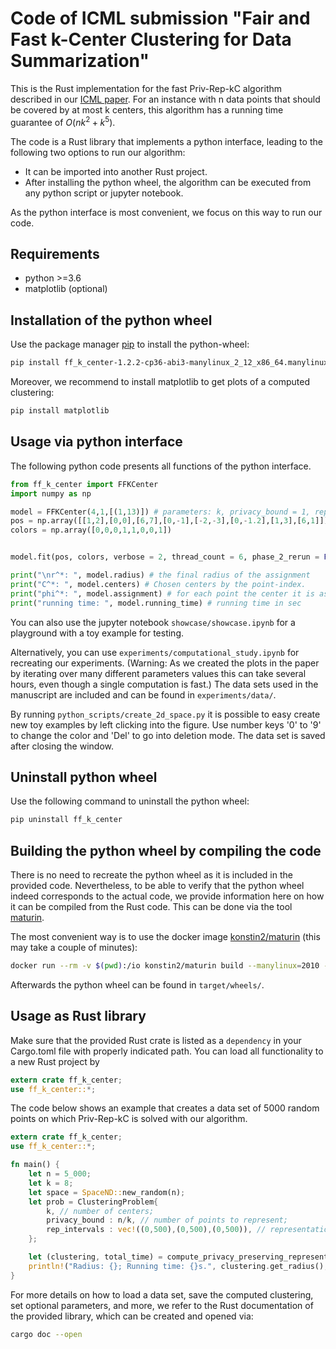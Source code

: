 # Code of ICML submission "Fair and Fast k-Center Clustering for Data Summarization"

This is the Rust implementation for the fast Priv-Rep-kC algorithm described in our [ICML paper](https://proceedings.mlr.press/v162/angelidakis22a.html).
For an instance with n data points that should be covered by at most k centers, this algorithm has a running time guarantee of $O(nk^2 + k^5)$.

The code is a Rust library that implements a python interface, leading to the following two options to run our algorithm:

- It can be imported into another Rust project.
- After installing the python wheel, the algorithm can be executed from any python script or jupyter notebook.

As the python interface is most convenient, we focus on this way to run our code.

## Requirements

- python >=3.6
- matplotlib (optional)

## Installation of the python wheel

Use the package manager [pip](https://pip.pypa.io/en/stable/) to install the python-wheel:

```bash
pip install ff_k_center-1.2.2-cp36-abi3-manylinux_2_12_x86_64.manylinux2010_x86_64.whl
```

Moreover, we recommend to install matplotlib to get plots of a computed clustering:

```bash
pip install matplotlib
```

## Usage via python interface

The following python code presents all functions of the python interface.

```python
from ff_k_center import FFKCenter
import numpy as np

model = FFKCenter(4,1,[(1,13)]) # parameters: k, privacy_bound = 1, rep_intervals = []
pos = np.array([[1,2],[0,0],[6,7],[0,-1],[-2,-3],[0,-1.2],[1,3],[6,1]])
colors = np.array([0,0,0,1,1,0,0,1])


model.fit(pos, colors, verbose = 2, thread_count = 6, phase_2_rerun = False, phase_5_gonzalez = True) # positions of points; followed by colors; Optional: verbose (0: silent, 1: brief, 2: verbose; default: 1); thread_count (default: #cores); phase_2_rerun (default: True); phase_5_gonzalez (default: False);

print("\nr^*: ", model.radius) # the final radius of the assignment
print("C^*: ", model.centers) # Chosen centers by the point-index.
print("phi^*: ", model.assignment) # for each point the center it is assigned to.
print("running time: ", model.running_time) # running time in sec
```

You can also use the jupyter notebook ```showcase/showcase.ipynb``` for a playground with a toy example for testing.

Alternatively, you can use ```experiments/computational_study.ipynb``` for recreating our experiments. (Warning: As we created the plots in the paper by iterating over many different parameters values this can take several hours, even though a single computation is fast.) The data sets used in the manuscript are included and can be found in ```experiments/data/```.

By running ```python_scripts/create_2d_space.py``` it is possible to easy create new toy examples by left clicking into the figure. Use number keys '0' to '9' to change the color and 'Del' to go into deletion mode. The data set is saved after closing the window.

## Uninstall python wheel

Use the following command to uninstall the python wheel:

```bash
pip uninstall ff_k_center
```

## Building the python wheel by compiling the code

There is no need to recreate the python wheel as it is included in the provided code.
Nevertheless, to be able to verify that the python wheel indeed corresponds to the actual code, we provide information here on how it can be compiled from the Rust code.
This can be done via the tool [maturin](https://github.com/PyO3/maturin).

The most convenient way is to use the docker image [konstin2/maturin](https://hub.docker.com/r/konstin2/maturin) (this may take a couple of minutes):

```bash
docker run --rm -v $(pwd):/io konstin2/maturin build --manylinux=2010 --release
```

Afterwards the python wheel can be found in ```target/wheels/```.

## Usage as Rust library

Make sure that the provided Rust crate is listed as a ```dependency``` in your Cargo.toml file with properly indicated path.
You can load all functionality to a new Rust project by

```rust
extern crate ff_k_center;
use ff_k_center::*;
```

The code below shows an example that creates a data set of 5000 random points on which Priv-Rep-kC is solved with our algorithm.

```rust
extern crate ff_k_center;
use ff_k_center::*;

fn main() {
    let n = 5_000;
    let k = 8;
    let space = SpaceND::new_random(n);
    let prob = ClusteringProblem{
        k, // number of centers;
        privacy_bound : n/k, // number of points to represent;
        rep_intervals : vec!((0,500),(0,500),(0,500)), // representation interval [a,b] for each color class; for color classes without interval we subsitute [0. inf]
    };

    let (clustering, total_time) = compute_privacy_preserving_representative_k_center(&space, &prob, None);
    println!("Radius: {}; Running time: {}s.", clustering.get_radius(), total_time);
}
```

For more details on how to load a data set, save the computed clustering, set optional parameters, and more, we refer to the Rust documentation of the provided library, which can be created and opened via:

```bash
cargo doc --open
```
